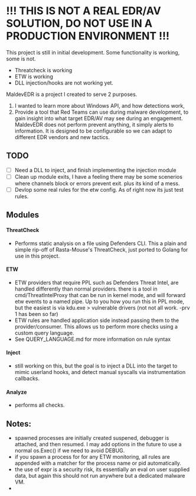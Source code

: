 



# !!! THIS IS NOT A REAL EDR/AV SOLUTION, DO NOT USE IN A PRODUCTION ENVIRONMENT !!!

This project is still in initial development.  Some functionality is working, some is not.
- Threatcheck is working
- ETW is working
- DLL injection/hooks are not working yet.


MaldevEDR is a project I created to serve 2 purposes. 
1. I wanted to learn more about Windows API, and how detections work, 
2. Provide a tool that Red Teams can use during malware development, to gain insight into what target EDR/AV may see during an engagement.  MaldevEDR does not perform prevent anything, it simply alerts to information. It is designed to be configurable so we can adapt to different EDR vendors and new tactics.


## TODO
- [ ] Need a DLL to inject, and finish implementing the injection module
- [ ] Clean up module exits, I have a feeling there may be some scenerios where channels block or errors prevent exit. plus its kind of a mess.
- [ ] Devlop some real rules for the etw config. As of right now its just test rules.

## Modules
#### ThreatCheck
- Performs static analysis on a file using Defenders CLI.  This a plain and simple rip-off of Rasta-Mouse's ThreatCheck, just ported to Golang for use in this project.

#### ETW
- ETW providers that require PPL such as Defenders Threat Intel, are handled differently than normal providers. there is a tool in cmd/ThreatIntelProxy that can be run in kernel mode, and will forward etw events to a named pipe. Up to you how you run this in PPL mode, but the easiest is via kdu.exe > vulnerable drivers (not not all work. -prv 1 has been so far)
- ETW rules are handled application side instead passing them to the provider/consumer. This allows us to perform more checks using a custom query language.
- See QUERY_LANGUAGE.md for more information on rule syntax

#### Inject
- still working on this, but the goal is to inject a DLL into the target to mimic userland hooks, and detect manual syscalls via instrumentation callbacks.

#### Analyze
- performs all checks.

## Notes:
- spawned processes are initially created suspened, debugger is attached, and then resumed. I may add options in the future to use a normal os.Exec() if we need to avoid DEBUG.
- if you spawn a process for for any ETW monitoring, all rules are appended with a matcher for the process name or pid automatically.
- the use of expr is a security risk, its essentially an eval on user supplied data, but again this should not run anywhere but a dedicated malware VM.
-

